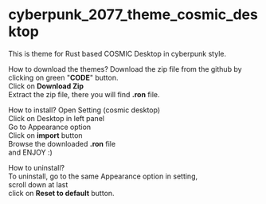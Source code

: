 # cyberpunk_2077_theme_cosmic_desktop
This is theme for Rust based COSMIC Desktop in cyberpunk style. 

How to download the themes?
  Download the zip file from the github by clicking on green "**CODE**" button.  
  Click on **Download Zip**  
  Extract the zip file, there you will find **.ron** file.   

How to install?
  Open Setting (cosmic desktop)  
  Click on Desktop in left panel  
  Go to Appearance option  
  Click on **import** button   
  Browse the downloaded **.ron** file   
  and ENJOY :)  


How to uninstall?  
  To uninstall, go to the same Appearance option in setting,  
  scroll down at last  
  click on **Reset to default** button.  
